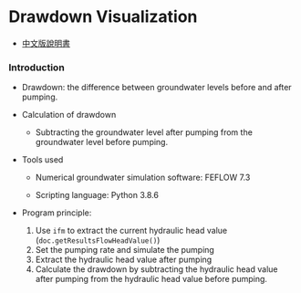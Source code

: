 # Drawdown Visualization
* [中文版說明書](./README_%E4%B8%AD%E6%96%87.md)

### Introduction

* Drawdown: the difference between groundwater levels before and after pumping.

* Calculation of drawdown
    * Subtracting the groundwater level after pumping from the groundwater level before pumping.

* Tools used
    * Numerical groundwater simulation software: FEFLOW 7.3

    * Scripting language: Python 3.8.6

* Program principle:
    1. Use `ifm` to extract the current hydraulic head value (`doc.getResultsFlowHeadValue()`)
    2. Set the pumping rate and simulate the pumping
    3. Extract the hydraulic head value after pumping
    4. Calculate the drawdown by subtracting the hydraulic head value after pumping from the hydraulic head value before pumping.
